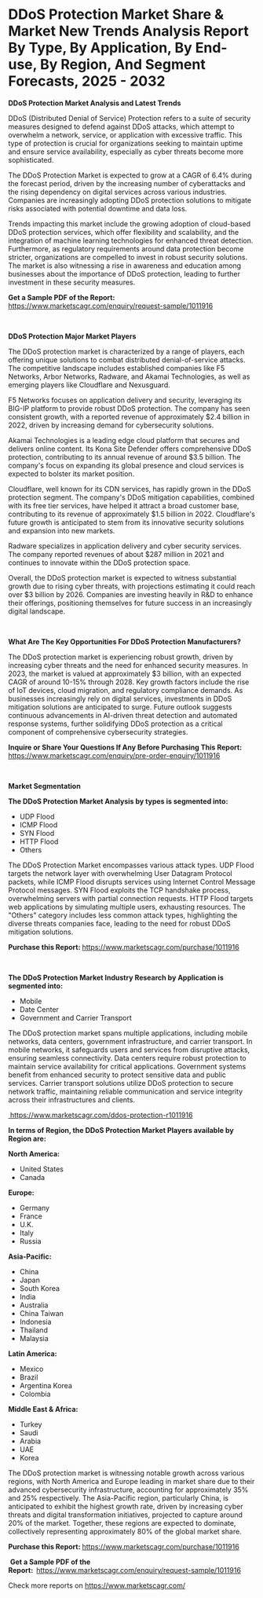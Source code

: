 <p><h1>DDoS Protection Market Share & Market New Trends Analysis Report By Type, By Application, By End-use, By Region, And Segment Forecasts, 2025 - 2032</h1></p><p><strong>DDoS Protection Market Analysis and Latest Trends</strong></p>
<p><p>DDoS (Distributed Denial of Service) Protection refers to a suite of security measures designed to defend against DDoS attacks, which attempt to overwhelm a network, service, or application with excessive traffic. This type of protection is crucial for organizations seeking to maintain uptime and ensure service availability, especially as cyber threats become more sophisticated. </p><p>The DDoS Protection Market is expected to grow at a CAGR of 6.4% during the forecast period, driven by the increasing number of cyberattacks and the rising dependency on digital services across various industries. Companies are increasingly adopting DDoS protection solutions to mitigate risks associated with potential downtime and data loss. </p><p>Trends impacting this market include the growing adoption of cloud-based DDoS protection services, which offer flexibility and scalability, and the integration of machine learning technologies for enhanced threat detection. Furthermore, as regulatory requirements around data protection become stricter, organizations are compelled to invest in robust security solutions. The market is also witnessing a rise in awareness and education among businesses about the importance of DDoS protection, leading to further investment in these security measures.</p></p>
<p><strong>Get a Sample PDF of the Report:&nbsp;</strong> <a href="https://www.marketscagr.com/enquiry/request-sample/1011916?utm_campaign=2202&utm_medium=2&utm_source=Github&utm_content=ia&utm_term=06032025&utm_id=ddos-protection">https://www.marketscagr.com/enquiry/request-sample/1011916</a></p>
<p>&nbsp;</p>
<p><strong>DDoS Protection Major Market Players</strong></p>
<p><p>The DDoS protection market is characterized by a range of players, each offering unique solutions to combat distributed denial-of-service attacks. The competitive landscape includes established companies like F5 Networks, Arbor Networks, Radware, and Akamai Technologies, as well as emerging players like Cloudflare and Nexusguard.</p><p>F5 Networks focuses on application delivery and security, leveraging its BIG-IP platform to provide robust DDoS protection. The company has seen consistent growth, with a reported revenue of approximately $2.4 billion in 2022, driven by increasing demand for cybersecurity solutions.</p><p>Akamai Technologies is a leading edge cloud platform that secures and delivers online content. Its Kona Site Defender offers comprehensive DDoS protection, contributing to its annual revenue of around $3.5 billion. The company's focus on expanding its global presence and cloud services is expected to bolster its market position.</p><p>Cloudflare, well known for its CDN services, has rapidly grown in the DDoS protection segment. The company's DDoS mitigation capabilities, combined with its free tier services, have helped it attract a broad customer base, contributing to its revenue of approximately $1.5 billion in 2022. Cloudflare's future growth is anticipated to stem from its innovative security solutions and expansion into new markets.</p><p>Radware specializes in application delivery and cyber security services. The company reported revenues of about $287 million in 2021 and continues to innovate within the DDoS protection space.</p><p>Overall, the DDoS protection market is expected to witness substantial growth due to rising cyber threats, with projections estimating it could reach over $3 billion by 2026. Companies are investing heavily in R&D to enhance their offerings, positioning themselves for future success in an increasingly digital landscape.</p></p>
<p>&nbsp;</p>
<p><strong>What Are The Key Opportunities For DDoS Protection Manufacturers?</strong></p>
<p><p>The DDoS protection market is experiencing robust growth, driven by increasing cyber threats and the need for enhanced security measures. In 2023, the market is valued at approximately $3 billion, with an expected CAGR of around 10-15% through 2028. Key growth factors include the rise of IoT devices, cloud migration, and regulatory compliance demands. As businesses increasingly rely on digital services, investments in DDoS mitigation solutions are anticipated to surge. Future outlook suggests continuous advancements in AI-driven threat detection and automated response systems, further solidifying DDoS protection as a critical component of comprehensive cybersecurity strategies.</p></p>
<p><strong>Inquire or Share Your Questions If Any Before Purchasing This Report:</strong> <a href="https://www.marketscagr.com/enquiry/pre-order-enquiry/1011916?utm_campaign=2202&utm_medium=2&utm_source=Github&utm_content=ia&utm_term=06032025&utm_id=ddos-protection">https://www.marketscagr.com/enquiry/pre-order-enquiry/1011916</a></p>
<p>&nbsp;</p>
<p><strong>Market Segmentation</strong></p>
<p><strong>The DDoS Protection Market Analysis by types is segmented into:</strong></p>
<p><ul><li>UDP Flood</li><li>ICMP Flood</li><li>SYN Flood</li><li>HTTP Flood</li><li>Others</li></ul></p>
<p><p>The DDoS Protection Market encompasses various attack types. UDP Flood targets the network layer with overwhelming User Datagram Protocol packets, while ICMP Flood disrupts services using Internet Control Message Protocol messages. SYN Flood exploits the TCP handshake process, overwhelming servers with partial connection requests. HTTP Flood targets web applications by simulating multiple users, exhausting resources. The "Others" category includes less common attack types, highlighting the diverse threats companies face, leading to the need for robust DDoS mitigation solutions.</p></p>
<p><strong>Purchase this Report:&nbsp;</strong><a href="https://www.marketscagr.com/purchase/1011916?utm_campaign=2202&utm_medium=2&utm_source=Github&utm_content=ia&utm_term=06032025&utm_id=ddos-protection">https://www.marketscagr.com/purchase/1011916</a></p>
<p>&nbsp;</p>
<p><strong>The DDoS Protection Market Industry Research by Application is segmented into:</strong></p>
<p><ul><li>Mobile</li><li>Date Center</li><li>Government and Carrier Transport</li></ul></p>
<p><p>The DDoS protection market spans multiple applications, including mobile networks, data centers, government infrastructure, and carrier transport. In mobile networks, it safeguards users and services from disruptive attacks, ensuring seamless connectivity. Data centers require robust protection to maintain service availability for critical applications. Government systems benefit from enhanced security to protect sensitive data and public services. Carrier transport solutions utilize DDoS protection to secure network traffic, maintaining reliable communication and service integrity across their infrastructures and clients.</p></p>
<p><a href="https://www.marketscagr.com/ddos-protection-r1011916?utm_campaign=2202&utm_medium=2&utm_source=Github&utm_content=ia&utm_term=06032025&utm_id=ddos-protection">&nbsp;https://www.marketscagr.com/ddos-protection-r1011916</a></p>
<p><strong>In terms of Region, the DDoS Protection Market Players available by Region are:</strong></p>
<p>
    <p> <strong> North America: </strong>
        <ul>
            <li>United States</li>
            <li>Canada</li>
        </ul>
        </p> 
    <p> <strong> Europe: </strong>
        <ul>
            <li>Germany</li>
            <li>France</li>
            <li>U.K.</li>
            <li>Italy</li>
            <li>Russia</li>
        </ul>
        </p> 
    <p> <strong> Asia-Pacific: </strong>
        <ul>
            <li>China</li>
            <li>Japan</li>
            <li>South Korea</li>
            <li>India</li>
            <li>Australia</li>
            <li>China Taiwan</li>
            <li>Indonesia</li>
            <li>Thailand</li>
            <li>Malaysia</li>
        </ul>
        </p> 
    <p> <strong> Latin America: </strong>
        <ul>
            <li>Mexico</li>
            <li>Brazil</li>
            <li>Argentina Korea</li>
            <li>Colombia</li>
        </ul>
        </p> 
    <p> <strong> Middle East & Africa: </strong>
        <ul>
            <li>Turkey</li>
            <li>Saudi</li>
            <li>Arabia</li>
            <li>UAE</li>
            <li>Korea</li>
        </ul>
    </p>
    </p>
<p><p>The DDoS protection market is witnessing notable growth across various regions, with North America and Europe leading in market share due to their advanced cybersecurity infrastructure, accounting for approximately 35% and 25% respectively. The Asia-Pacific region, particularly China, is anticipated to exhibit the highest growth rate, driven by increasing cyber threats and digital transformation initiatives, projected to capture around 20% of the market. Together, these regions are expected to dominate, collectively representing approximately 80% of the global market share.</p></p>
<p><strong>Purchase this Report: </strong><a href="https://www.marketscagr.com/purchase/1011916?utm_campaign=2202&utm_medium=2&utm_source=Github&utm_content=ia&utm_term=06032025&utm_id=ddos-protection">https://www.marketscagr.com/purchase/1011916</a></p>
<p>&nbsp;<strong>Get a Sample PDF of the Report:&nbsp;&nbsp;</strong><a href="https://www.marketscagr.com/enquiry/request-sample/1011916?utm_campaign=2202&utm_medium=2&utm_source=Github&utm_content=ia&utm_term=06032025&utm_id=ddos-protection">https://www.marketscagr.com/enquiry/request-sample/1011916</a></p>
<p><strong></strong></p>
<p>Check more reports on <a href="https://www.marketscagr.com/?utm_campaign=2202&utm_medium=2&utm_source=Github&utm_content=ia&utm_term=06032025&utm_id=ddos-protection">https://www.marketscagr.com/</a></p>